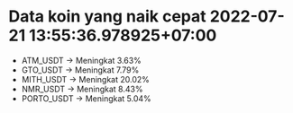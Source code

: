 # Data koin yang naik cepat 2022-07-21 13:55:36.978925+07:00

* ATM_USDT -> Meningkat 3.63%
* GTO_USDT -> Meningkat 7.79%
* MITH_USDT -> Meningkat 20.02%
* NMR_USDT -> Meningkat 8.43%
* PORTO_USDT -> Meningkat 5.04%
